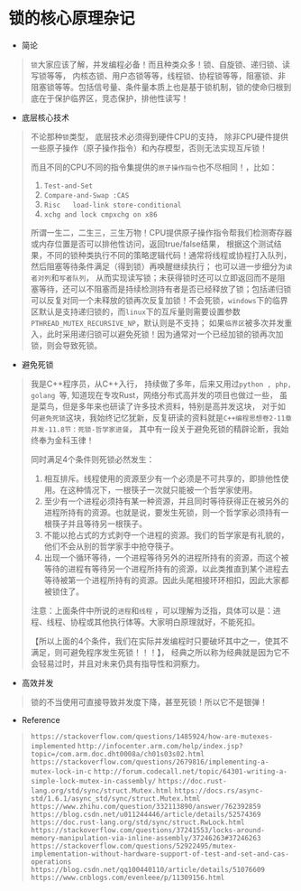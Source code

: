 # 										锁的核心原理杂记



- 简论

> `锁`大家应该了解，并发编程必备！而且种类众多！锁、自旋锁、递归锁、读写锁等等， 内核态锁、用户态锁等等，线程锁、协程锁等等，阻塞锁、非阻塞锁等等。包括信号量、条件量本质上也是基于锁机制，锁的使命归根到底在于保护临界区，竞态保护，排他性读写！



- 底层核心技术

> 不论那种`锁`类型， 底层技术必须得到硬件CPU的支持， 除非CPU硬件提供一些原子操作（原子操作指令）和內存模型，否则无法实现互斥锁！
>
> 而且不同的CPU不同的指令集提供的`原子操作指令`也不尽相同！，比如：
>
> 1. `Test-and-Set `
> 2. `Compare-and-Swap :CAS`
> 3. `Risc   load-link store-conditional`
> 4. `xchg and lock cmpxchg on x86 `
>
> 所谓一生二，二生三，三生万物！CPU提供原子操作指令帮我们检测寄存器或内存位置是否可以排他性访问，返回true/false结果， 根据这个测试结果，不同的锁种类执行不同的策略逻辑代码！通常将线程或协程打入队列，然后阻塞等待条件满足（得到锁）再唤醒继续执行； 也可以进一步细分为`读者对列`和`写者队列`， 从而实现读写锁；未获得锁时还可以立即返回而不是阻塞等待，还可以不阻塞而是持续检测持有者是否已经释放了锁；包括递归锁可以反复对同一个未释放的锁再次反复加锁！不会死锁，`windows`下的临界区默认是支持递归锁的，而`linux`下的互斥量则需要设置参数`PTHREAD_MUTEX_RECURSIVE_NP`，默认则是不支持； 如果`临界区`被多次并发重入，此时采用递归锁可以避免死锁！因为通常对一个已经加锁的锁再次加锁，则会导致死锁。



- 避免死锁

> 我是C++程序员，从C++入行， 持续做了多年，后来又用过`python , php, golang `等, 知道现在专攻Rust，网络分布式高并发的项目也做过一些， 虽是菜鸟，但是多年来也研读了许多技术资料，特别是高并发这块， 对于如何`避免死锁`这块，我始终记忆犹新，反复研读的资料就是`C++编程思想卷2-11章并发-11.8节：死锁-哲学家进餐`， 其中有一段关于避免死锁的精辟论断，我始终奉为金科玉律！
>
> 同时满足4个条件则死锁必然发生：
>
> 1. 相互排斥。线程使用的资源至少有一个必须是不可共享的，即排他性使用。在这种情况下，一根筷子一次就只能被一个哲学家使用。
> 2. 至少有一个进程必须持有某一种资源，并且同时等待获得正在被另外的进程所持有的资源。也就是说，要发生死锁，则一个哲学家必须持有一根筷子并且等待另一根筷子。
> 3. 不能以抢占式的方式剥夺一个进程的资源。我们的哲学家是有礼貌的，他们不会从别的哲学家手中抢夺筷子。
> 4. 出现一个循环等待，一个进程等待另外的进程所持有的资源，而这个被等待的进程有等待另一个进程所持有的资源，以此类推直到某个进程去等待被第一个进程所持有的资源。因此头尾相接环环相扣，因此大家都被锁住了。
>
> 注意：上面条件中所说的`进程`和`线程` ，可以理解为泛指，具体可以是：进程、线程、协程或其他执行体等。大家明白原理就好，不能死扣。
>
> 【所以上面的4个条件，我们在实际并发编程时只要破坏其中之一，使其不满足，则可避免程序发生死锁！！！】， 经典之所以称为经典就是因为它不会轻易过时，并且对未来仍具有指导性和洞察力。



- 高效并发

> 锁的不当使用可直接导致并发度下降，甚至死锁！所以它不是银弹！



- Reference

> `https://stackoverflow.com/questions/1485924/how-are-mutexes-implemented`
> `http://infocenter.arm.com/help/index.jsp?topic=/com.arm.doc.dht0008a/ch01s03s02.html`
> `https://stackoverflow.com/questions/2679816/implementing-a-mutex-lock-in-c`
> `http://forum.codecall.net/topic/64301-writing-a-simple-lock-mutex-in-cassembly/`
> `https://doc.rust-lang.org/std/sync/struct.Mutex.html`
> `https://docs.rs/async-std/1.6.1/async_std/sync/struct.Mutex.html`
> `https://www.zhihu.com/question/332113890/answer/762392859`
> `https://blog.csdn.net/u011244446/article/details/52574369`
> `https://doc.rust-lang.org/std/sync/struct.RwLock.html`
> `https://stackoverflow.com/questions/37241553/locks-around-memory-manipulation-via-inline-assembly/37246263#37246263`
> `https://stackoverflow.com/questions/52922495/mutex-implementation-without-hardware-support-of-test-and-set-and-cas-operations`
> `https://blog.csdn.net/qq100440110/article/details/51076609`
> `https://www.cnblogs.com/evenleee/p/11309156.html`
>
> 